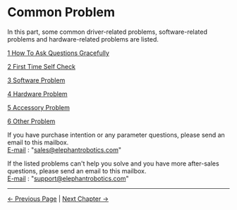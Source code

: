 # Common Problem

In this part, some common driver-related problems, software-related problems and hardware-related problems are listed.

[1 How To Ask Questions Gracefully](../4-FAQ/0_how_to_ask.md)

[2 First Time Self Check](../4-FAQ/1-first_time_self_check.md)

[3 Software Problem](../4-FAQ/2_software.md)

[4 Hardware Problem](../4-FAQ/3_hardware.md)

[5 Accessory Problem](../4-FAQ/4_accessory.md)

[6 Other Problem](../4-FAQ/5_other.md)

If you have purchase intention or any parameter questions, please send an email to this mailbox.  
[E-mail](sales@elephantrobotics.com) : "sales@elephantrobotics.com"

If the listed problems can't help you solve and you have more after-sales questions, please send an email to this mailbox.  
[E-mail](support@elephantrobotics.com) : "support@elephantrobotics.com"

---

[← Previous Page](../3.1.3-MaintenanceandCare/1-MaintenanceandCare.md) | [Next Chapter →](/4-FirstInstallAndUse/README.md)
